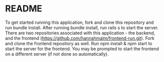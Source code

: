 # README

To get started running this application, fork and clone this repository and run bundle install. After running bundle install, run rails s to start the server.  There are two repositories associated with this application - the backend, and the frontend (https://github.com/hannahmalm/frontend-run.git). Fork and clone the frontend repository as well. Run npm install & npm start to start the server for the frontend. You may be prompted to start the frontend on a different server (if not done so automatically).


